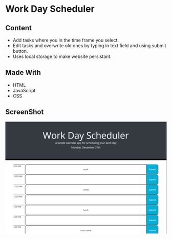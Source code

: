 # Work Day Scheduler

## Content 

- Add tasks where you in the time frame you select.
- Edit tasks and overwrite old ones by typing in text field and using submit button.
- Uses local storage to make website persistant.

## Made With 

- HTML
- JavaScript
- CSS

## ScreenShot

![ScreenShot of Website](./assets/images/workdayscheduler2.PNG)
